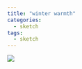 ```yaml
---
title: "winter warmth"
categories:
  - sketch
tags:
  - sketch
---
```



<img src="{{site.baseurl}}/assets/art/sketch/winter-warmth.png">
